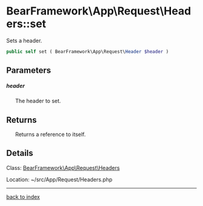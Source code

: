 # BearFramework\App\Request\Headers::set

Sets a header.

```php
public self set ( BearFramework\App\Request\Header $header )
```

## Parameters

##### header

&nbsp;&nbsp;&nbsp;&nbsp;&nbsp;&nbsp;The header to set.

## Returns

&nbsp;&nbsp;&nbsp;&nbsp;&nbsp;&nbsp;Returns a reference to itself.

## Details

Class: [BearFramework\App\Request\Headers](bearframework.app.request.headers.class.md)

Location: ~/src/App/Request/Headers.php

---

[back to index](index.md)

